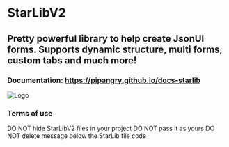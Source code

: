 # StarLibV2
## Pretty powerful library to help create JsonUI forms. Supports dynamic structure, multi forms, custom tabs and much more!
### Documentation: https://pipangry.github.io/docs-starlib
![Logo](https://i.postimg.cc/59q5wt3Z/logo.png)
### Terms of use
DO NOT hide StarLibV2 files in your project
DO NOT pass it as yours
DO NOT delete message below the StarLib file code
